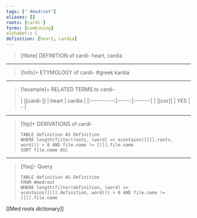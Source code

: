 ```yaml
---
tags: [" #medroot"]
aliases: []
roots: [cardi-]
forms: [combining]
alphabet:: C
definition: [heart, cardia]
---
```

>[!Note] DEFINITION of cardi-
>heart, cardia
_____
>[!info]+ ETYMOLOGY of cardi-
>#greek kardia
_____
>[!example]+ RELATED TERMS to cardi-
>
>| [[cardi-]] | heart | cardia |
|:----------:|:-----:|:------:|
|  [[cor]]   |  YES  |   -    |
_____
>[!tip]+ DERIVATIONS of cardi-
>```dataview
>TABLE definition AS Definition 
>WHERE length(filter(roots, (word) => econtains([[]].roots, word))) > 0 AND file.name != [[]].file.name
>SORT file.name ASC
>```
_____
>[!faq]- Query
>
>```dataview
>TABLE definition AS Definition
>FROM #medroot
>WHERE length(filter(definition, (word) => econtains([[]].definition, word))) > 0 AND file.name != [[]].file.name
>```

[[Med roots dictionary]]